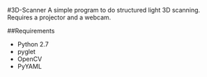 #3D-Scanner
A simple program to do structured light 3D scanning.  Requires a projector and a webcam.

##Requirements
* Python 2.7
* pyglet
* OpenCV
* PyYAML

